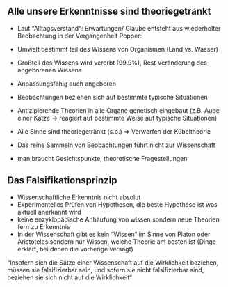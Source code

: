 ## Alle unsere Erkenntnisse sind theoriegetränkt
- Laut “Alltagsverstand“: Erwartungen/ Glaube entsteht aus wiederholter Beobachtung in der Vergangenheit
Popper:
- Umwelt bestimmt teil des Wissens von Organismen (Land vs. Wasser)
- Großteil des Wissens wird vererbt (99.9%), Rest Veränderung des angeborenen Wissens
- Anpassungsfähig auch angeboren
- Beobachtungen beziehen sich auf bestimmte typische Situationen
- Antizipierende Theorien in alle Organe genetisch eingebaut (z.B. Auge einer Katze -> reagiert auf bestimmte Weise auf typische Situationen)
- Alle Sinne sind theoriegetränkt (s.o.) => Verwerfen der Kübeltheorie

- Das reine Sammeln von Beobachtungen führt nicht zur Wissenschaft
- man braucht Gesichtspunkte, theoretische Fragestellungen
## Das Falsifikationsprinzip
- Wissenschaftliche Erkenntnis nicht absolut
- Experimentelles Prüfen von Hypothesen, die beste Hypothese ist was aktuell anerkannt wird
- keine enzyklopädische Anhäufung von wissen sondern neue Theorien fern zu Erkenntnis
- In der Wissenschaft gibt es kein “Wissen“ im Sinne von Platon oder Aristoteles sondern nur Wissen, welche Theorie am besten ist (Dinge erklärt, bei denen die vorherige versagt)

“Insofern sich die Sätze einer Wissenschaft auf die Wirklichkeit beziehen, müssen sie falsifizierbar sein, und sofern sie nicht falsifizierbar sind, beziehen sie sich nicht auf die Wirklichkeit“